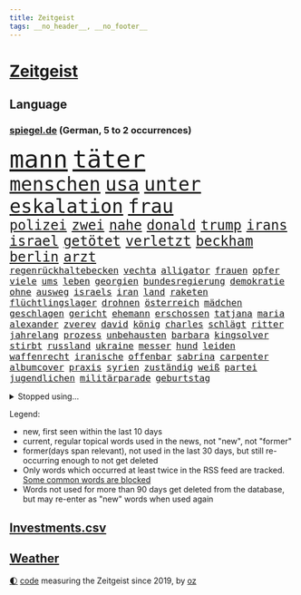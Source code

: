 ```yaml
---
title: Zeitgeist
tags: __no_header__, __no_footer__
---
```


# [Zeitgeist](https://oliz.io/zeitgeist/)

## Language

<h3><a href="https://www.spiegel.de" target="_blank">spiegel.de</a> (German, 5 to 2 occurrences)</h3>
<p style="font-family:monospace">
<span style="font-size:32pt"><a href="news_links.html#mann" class="current">mann</a></span>
<span style="font-size:32pt"><a href="news_links.html#täter" class="current">täter</a></span>
<br>
<span style="font-size:25pt"><a href="news_links.html#menschen" class="current">menschen</a></span>
<span style="font-size:25pt"><a href="news_links.html#usa" class="current">usa</a></span>
<span style="font-size:25pt"><a href="news_links.html#unter" class="current">unter</a></span>
<span style="font-size:25pt"><a href="news_links.html#eskalation" class="current">eskalation</a></span>
<span style="font-size:25pt"><a href="news_links.html#frau" class="current">frau</a></span>
<br>
<span style="font-size:18pt"><a href="news_links.html#polizei" class="current">polizei</a></span>
<span style="font-size:18pt"><a href="news_links.html#zwei" class="current">zwei</a></span>
<span style="font-size:18pt"><a href="news_links.html#nahe" class="current">nahe</a></span>
<span style="font-size:18pt"><a href="news_links.html#donald" class="current">donald</a></span>
<span style="font-size:18pt"><a href="news_links.html#trump" class="current">trump</a></span>
<span style="font-size:18pt"><a href="news_links.html#irans" class="current">irans</a></span>
<span style="font-size:18pt"><a href="news_links.html#israel" class="current">israel</a></span>
<span style="font-size:18pt"><a href="news_links.html#getötet" class="current">getötet</a></span>
<span style="font-size:18pt"><a href="news_links.html#verletzt" class="current">verletzt</a></span>
<span style="font-size:18pt"><a href="news_links.html#beckham" class="current">beckham</a></span>
<span style="font-size:18pt"><a href="news_links.html#berlin" class="current">berlin</a></span>
<span style="font-size:18pt"><a href="news_links.html#arzt" class="current">arzt</a></span>
<br>
<span style="font-size:12pt"><a href="news_links.html#regenrückhaltebecken" class="new">regenrückhaltebecken</a></span>
<span style="font-size:12pt"><a href="news_links.html#vechta" class="new">vechta</a></span>
<span style="font-size:12pt"><a href="news_links.html#alligator" class="current">alligator</a></span>
<span style="font-size:12pt"><a href="news_links.html#frauen" class="current">frauen</a></span>
<span style="font-size:12pt"><a href="news_links.html#opfer" class="current">opfer</a></span>
<span style="font-size:12pt"><a href="news_links.html#viele" class="current">viele</a></span>
<span style="font-size:12pt"><a href="news_links.html#ums" class="current">ums</a></span>
<span style="font-size:12pt"><a href="news_links.html#leben" class="current">leben</a></span>
<span style="font-size:12pt"><a href="news_links.html#georgien" class="current">georgien</a></span>
<span style="font-size:12pt"><a href="news_links.html#bundesregierung" class="current">bundesregierung</a></span>
<span style="font-size:12pt"><a href="news_links.html#demokratie" class="current">demokratie</a></span>
<span style="font-size:12pt"><a href="news_links.html#ohne" class="current">ohne</a></span>
<span style="font-size:12pt"><a href="news_links.html#ausweg" class="current">ausweg</a></span>
<span style="font-size:12pt"><a href="news_links.html#israels" class="current">israels</a></span>
<span style="font-size:12pt"><a href="news_links.html#iran" class="current">iran</a></span>
<span style="font-size:12pt"><a href="news_links.html#land" class="current">land</a></span>
<span style="font-size:12pt"><a href="news_links.html#raketen" class="current">raketen</a></span>
<span style="font-size:12pt"><a href="news_links.html#flüchtlingslager" class="current">flüchtlingslager</a></span>
<span style="font-size:12pt"><a href="news_links.html#drohnen" class="current">drohnen</a></span>
<span style="font-size:12pt"><a href="news_links.html#österreich" class="current">österreich</a></span>
<span style="font-size:12pt"><a href="news_links.html#mädchen" class="current">mädchen</a></span>
<span style="font-size:12pt"><a href="news_links.html#geschlagen" class="current">geschlagen</a></span>
<span style="font-size:12pt"><a href="news_links.html#gericht" class="current">gericht</a></span>
<span style="font-size:12pt"><a href="news_links.html#ehemann" class="current">ehemann</a></span>
<span style="font-size:12pt"><a href="news_links.html#erschossen" class="current">erschossen</a></span>
<span style="font-size:12pt"><a href="news_links.html#tatjana" class="new">tatjana</a></span>
<span style="font-size:12pt"><a href="news_links.html#maria" class="current">maria</a></span>
<span style="font-size:12pt"><a href="news_links.html#alexander" class="current">alexander</a></span>
<span style="font-size:12pt"><a href="news_links.html#zverev" class="current">zverev</a></span>
<span style="font-size:12pt"><a href="news_links.html#david" class="current">david</a></span>
<span style="font-size:12pt"><a href="news_links.html#könig" class="current">könig</a></span>
<span style="font-size:12pt"><a href="news_links.html#charles" class="current">charles</a></span>
<span style="font-size:12pt"><a href="news_links.html#schlägt" class="current">schlägt</a></span>
<span style="font-size:12pt"><a href="news_links.html#ritter" class="current">ritter</a></span>
<span style="font-size:12pt"><a href="news_links.html#jahrelang" class="current">jahrelang</a></span>
<span style="font-size:12pt"><a href="news_links.html#prozess" class="current">prozess</a></span>
<span style="font-size:12pt"><a href="news_links.html#unbehausten" class="new">unbehausten</a></span>
<span style="font-size:12pt"><a href="news_links.html#barbara" class="current">barbara</a></span>
<span style="font-size:12pt"><a href="news_links.html#kingsolver" class="new">kingsolver</a></span>
<span style="font-size:12pt"><a href="news_links.html#stirbt" class="current">stirbt</a></span>
<span style="font-size:12pt"><a href="news_links.html#russland" class="current">russland</a></span>
<span style="font-size:12pt"><a href="news_links.html#ukraine" class="current">ukraine</a></span>
<span style="font-size:12pt"><a href="news_links.html#messer" class="current">messer</a></span>
<span style="font-size:12pt"><a href="news_links.html#hund" class="current">hund</a></span>
<span style="font-size:12pt"><a href="news_links.html#leiden" class="current">leiden</a></span>
<span style="font-size:12pt"><a href="news_links.html#waffenrecht" class="new">waffenrecht</a></span>
<span style="font-size:12pt"><a href="news_links.html#iranische" class="current">iranische</a></span>
<span style="font-size:12pt"><a href="news_links.html#offenbar" class="current">offenbar</a></span>
<span style="font-size:12pt"><a href="news_links.html#sabrina" class="new">sabrina</a></span>
<span style="font-size:12pt"><a href="news_links.html#carpenter" class="new">carpenter</a></span>
<span style="font-size:12pt"><a href="news_links.html#albumcover" class="new">albumcover</a></span>
<span style="font-size:12pt"><a href="news_links.html#praxis" class="current">praxis</a></span>
<span style="font-size:12pt"><a href="news_links.html#syrien" class="current">syrien</a></span>
<span style="font-size:12pt"><a href="news_links.html#zuständig" class="current">zuständig</a></span>
<span style="font-size:12pt"><a href="news_links.html#weiß" class="current">weiß</a></span>
<span style="font-size:12pt"><a href="news_links.html#partei" class="current">partei</a></span>
<span style="font-size:12pt"><a href="news_links.html#jugendlichen" class="current">jugendlichen</a></span>
<span style="font-size:12pt"><a href="news_links.html#militärparade" class="current">militärparade</a></span>
<span style="font-size:12pt"><a href="news_links.html#geburtstag" class="current">geburtstag</a></span>
</p>
<details>
<summary>Stopped using...</summary>
<p class="former" style="font-size:12pt">
fdpchef(1697) bekannten(1696) generalsekretär(1696) linie(1695) phase(1695) steinmeier(1695) angeklagt(1694) arbeitete(1694) haftstrafe(1694) kriminellen(1694) richten(1694) schwarze(1694) wettbewerb(1694) antreten(1693) gestellt(1693) arbeitsplatz(1692) italiens(1692) positionen(1692) privaten(1692) st(1692) verteilt(1692) geändert(1691) innenministerium(1691) geholt(1690) bedenken(1689) beschluss(1689) doppelt(1689) enthüllt(1689) gastgeber(1689) gelassen(1689) lieben(1689) parteien(1689) rufen(1689) schatten(1689) villa(1689) also(1688) besetzt(1688) einstieg(1688) geflüchteten(1688) geliefert(1688) hört(1688) morgen(1688) planen(1688) reichte(1688) überwinden(1688) athleten(1687) gas(1687) hätten(1687) kurzfristig(1687) lösen(1687) spott(1687) zeugen(1687) 2016(1686) favoriten(1686) i(1686) rest(1686) restaurants(1686) suchen(1686) system(1686) autobahn(1685) bundesweit(1685) erbe(1685) jedem(1685) klären(1685) skandal(1685) smartphone(1685) usamerikaner(1685) abstimmen(1684) meist(1684) radikale(1684) signal(1684) verpassen(1684) 10000(1683) anhänger(1683) ausbau(1683) rät(1683) unterschiedlich(1683) meinem(1682) sichern(1682) versprochen(1681) appell(1680) fußballer(1680) hotels(1680) hubertus(1680) richtet(1680) inszeniert(1679) frankwalter(1678) sendung(1678) spüren(1678) veranstalter(1678) belegen(1677) argentinien(1676) porsche(1674) taliban(1674) weckt(1674) berater(1673) möglicherweise(1672) bisherigen(1671) spenden(1671) landete(1670) großem(1669) rechtzeitig(1669) spannungen(1667) katholischen(1666) halbe(1665) favorit(1663) cduchef(1662) wendet(1660) aussehen(1659) automatisch(1659) zeigten(1659) kandidatur(1657) bangen(1653) schützt(1649) karlsruhe(1634) sammeln(1629) maschinen(1621) sachen(1614) leiter(1612) langjährige(1582) investor(1514) abgegeben(1470) vorsicht(1449) jahresende(1447) anführer(1436) ausnahme(1434) verurteilung(1413) umkämpften(1380) gestern(1379) nfl(1337) eingeführt(1327) magazin(1313) militärischen(1279) tradition(1276) symbol(1250) gefechte(1240) spielern(1221) fake(1216) heißen(1210) emotionalen(1205) brüder(1203) flughäfen(1198) brandenburger(1169) rezession(1166) 48(1142) ausstieg(1138) regieren(1121) harter(1114) gefällt(1110) dänischen(1103) libanon(1093) andrew(1082) gegenwart(1079) trans(1058) digitale(1053) durchs(1018) überreste(999) vaters(982) einsamkeit(976) staatsanwalt(964) ulm(930) kieler(887) mag(880) kongo(879) emotionale(871) aussieht(870) erleidet(868) sachsens(867) openai(853) vorstandschef(849) freiwillige(846) unruhe(832) brauche(829) panik(828) spiegelreport(814) gala(812) höhepunkt(808) fakten(807) älteren(801) wiederwahl(789) auffällig(758) erforscht(758) küche(744) 9(735) beruft(725) ford(724) drastische(721) sandra(718) erkennt(717) verriet(709) auswahl(700) auflösung(699) überlegen(698) rechtsruck(696) stellenabbau(695) afdpolitiker(684) hunde(681) islamistische(677) vormittag(677) forschern(673) gedreht(653) genossen(653) pauli(652) chancenlos(650) kandidiert(648) fraktion(636) gewechselt(634) reformiert(626) spdgeneralsekretär(625) zurückhaltend(617) ausbruch(607) 43(600) management(600) besetzung(599) kundgebungen(596) version(596) taugen(588) terrororganisation(584) gazastreifens(581) beschuldigte(556) erfahrung(548) magic(547) ehepaar(546) bundestagswahl(544) geheimnisse(544) figur(543) großstädten(537) mindestlohn(531) stuttgarter(526) aufstellen(525) anhebung(524) zurückgewiesen(519) grundgesetz(515) 28(513) oma(513) gesetzliche(503) wettkampf(502) cdu/csu(495) kinos(495) sächsische(494) audi(492) schritten(491) südkoreanischen(489) sap(487) dreharbeiten(479) 160(478) mauer(472) anforderungen(465) ausmacht(461) klärt(458) blau(455) unmöglich(455) 17jähriger(454) lüge(452) mitspieler(452) riesiger(451) kostenlosen(450) rheinmetall(448) falschinformationen(447) outfits(447) sitze(447) major(444) rihanna(444) marihuana(438) bodo(432) alec(430) baldwin(430) vertritt(430) auswärtigen(428) balkon(421) bedingung(420) ernannt(417) thyssenkrupp(415) bekannter(413) empfinden(413) ursachen(408) kirchen(407) oberster(407) spdspitze(402) verspielt(399) zahlreicher(399) entgeht(398) verunsichert(398) wittert(396) protokoll(389) vorstellung(389) verbessert(385) erdgas(382) begeisterung(379) leitete(379) perfekt(378) späten(377) nirgendwo(374) regensburg(374) reiz(374) reus(372) übel(368) wahlergebnis(367) weltkriegs(365) esken(361) eingesperrt(358) grand(355) beschweren(354) rückblick(349) nervös(346) lügt(345) magie(344) geschäftsmann(343) indische(342) interaktiven(340) jemanden(339) moderierte(338) alliierten(337) häusliche(337) zeitplan(336) gemeinsames(335) jemandem(332) kümmern(332) verstärken(331) arabische(329) strebt(329) attestiert(328) saskia(327) medikamente(325) wildnis(325) kuriosen(324) verfügbar(324) kandidieren(319) starkem(319) stabilität(318) jährlich(316) katzen(316) wahlerfolg(312) merkt(311) spdabgeordneter(307) zentrales(305) ahmed(304) sprengstoff(300) allzu(298) schwach(298) berechnet(297) metropolen(294) bach(290) kriege(290) rufe(289) vertretern(288) betriebsrat(287) ausreise(286) kürzungen(286) erleichtern(280) reichlich(280) venezuelas(280) abschuss(277) unabhängigkeit(277) flüchtet(272) echt(271) anhängern(270) bauarbeiten(268) bezichtigt(268) aken(265) beweis(265) nachhaltig(265) winkt(263) beschimpfte(262) biografie(262) eilig(261) baku(260) geschenke(259) holstein(259) 007(258) legendären(257) scheidende(257) trost(257) gebraucht(255) eberl(253) commerzbank(252) bruchteil(250) spiegelrecherchen(249) 71(247) festgehalten(247) aufeinandertreffen(246) begrüßt(245) gescheiterten(244) erholung(243) einkaufen(242) weh(241) unicredit(240) ausgerichtet(239) eingeliefert(237) räumte(237) unbeeindruckt(237) nachlesen(236) strohe(235) sportdirektor(234) söhne(232) anderswo(230) mohamed(230) adhs(229) liveticker(228) vertraute(228) zulasten(228) drastischen(226) frische(226) superkraft(226) französischer(225) einmischung(224) flugobjekte(224) bewerber(222) gestimmt(221) houston(220) bundesparteitag(219) option(218) gebäuden(217) holocaustüberlebende(217) rb(217) sprüchen(217) vereint(215) regierungschefs(214) apokalypse(212) busse(212) humanitärer(212) einwanderer(211) android(210) flutkatastrophe(209) vereine(209) wachsenden(208) tobias(207) kategorien(206) nordkoreanische(200) unterdrückung(200) kurdische(199) coup(198) soccer(198) erschienen(197) mexico(196) titelgewinn(196) dienste(195) entgleist(195) ausländischer(193) hamburgs(193) wehtun(193) berücksichtigt(192) justizministerium(190) zuschüsse(190) empfangen(189) zielscheibe(189) solange(188) pompeji(187) ansprache(185) verstanden(185) installieren(184) mobile(184) ausfällen(183) kommendes(183) unionsfraktion(183) wirtschaftsweise(182) apotheke(181) fire(181) leiten(181) kunststück(178) nachtklub(178) gestorbenen(177) sämtliche(177) vergangenes(177) vertrauten(177) begehrt(175) wiese(175) oscarpreisträger(173) zeitnah(173) akuter(172) aufbruchstimmung(170) großbank(170) besonderer(169) konklave(169) extra(168) kardinal(168) traurig(168) altkanzlerin(166) marsalek(165) pius(165) wahrnehmen(163) fortsetzen(161) sportchef(161) würdig(161) netzentgelte(160) preisunterschied(160) gefolgt(159) skurrile(159) spurensuche(159) blockt(158) standards(157) verhandlung(157) verzicht(157) ausnahmen(156) rassistisches(156) boni(155) produktionen(155) flagge(154) gedrängt(154) abschaffung(153) denkwürdige(153) kaiser(153) usbehörde(153) zueinander(153) bayrou(152) françois(152) iphone(152) schmuggel(152) selbstständige(152) befreundet(151) ei(151) erinnerungslücken(151) law(151) stille(151) alsharaa(150) fehlten(150) stollen(150) aufständische(149) bulgarien(149) community(149) ticken(149) überstehen(149) schwerem(148) übersetzer(148) abstiegskampf(147) abwarten(147) digitales(147) nigel(146) veränderung(146) getränke(145) nissan(145) motto(144) verpacken(144) exwirecardvorstand(143) atomkraft(142) physiker(142) batteriehersteller(141) bewertung(141) exminister(141) kidman(141) melnyk(141) testament(141) gläubigen(140) todesfahrt(140) dialog(139) rennfahrers(139) schnitzer(139) durchsuchten(138) insolvenzverfahren(138) gegenspieler(137) grippe(136) juristische(136) umbenennen(136) anfangen(135) mittelpunkt(135) schlüsselspieler(135) solaranlagen(135) abzocke(134) eupolitiker(134) rücksicht(134) bewegte(132) bella(131) gates(131) gültig(131) bewegtes(130) gekostet(130) gewöhnen(130) mithalten(130) ramsey(130) dicken(129) privileg(129) rechnerisch(129) dänemarks(128) lehrern(128) traumata(128) freistellung(126) rentenversicherung(126) supermarktkasse(126) veränderte(126) selbstversuch(125) w(125) getrennte(124) bunny(123) rechtspopulismus(123) übereinander(123) häuslicher(122) paypal(122) uk(122) flüssen(121) skandalen(121) gentleman(120) powell(120) spioniert(120) dazwischen(119) iea(118) plakate(118) tenniswelt(118) unterlagen(118) außenhandel(116) totes(116) vierter(116) gereicht(115) buhrufe(114) linkenchef(114) verhängten(113) boom(112) echo(112) empfindliche(112) hauptgericht(112) offizielles(112) unterlief(112) zettel(112) siegte(111) spitzen(111) auffälliger(110) carney(110) forscherinnen(110) gewissen(110) gibson(110) internationales(110) pakistans(110) aufmarsch(109) blog(109) kreativen(109) sammelklage(109) taskforce(109) wolken(109) direktorin(107) millionenfach(107) vize(107) begrenzung(106) kanzleramtschef(106) luise(105) burkina(104) experimentiert(104) faso(104) roy(104) verstrickt(104) importieren(103) liveanalyse(103) marie(103) riesiges(103) sicherheitsrat(103) arbeitslosenzahl(102) sauber(102) unescoweltkulturerbe(101) erlösung(100) fingerabdrücke(100) frühstück(100) prioritäten(100) timothy(100) protestwelle(99) durchbricht(98) fedchef(98) jerome(98) lng(98) verhältnisse(98) verzeichnen(98) abhilfe(97) ankara(97) flüssigerdgas(97) zerrissen(97) überzeugung(97) abweichler(96) angegangen(96) moderner(96) maßstab(95) milliardeninvestitionen(95) rosen(95) beschießen(94) parteifreunde(94) utah(94) dunklen(93) emotional(93) watch(93) geheimnisvolle(92) ramelow(92) rohstoffdeal(92) rsf(92) wimbledon(92) berechnen(91) gazakonflikt(91) gewählte(91) human(91) kappt(91) rights(91) adactest(90) gegners(90) out(90) rechtfertigt(90) relegationsplatz(90) reservisten(90) verschlanken(90) befund(89) bemerkenswert(89) billigware(89) drakonischen(89) ökonomischen(89) überraschendes(89) 70000(88) pflanzen(88) raumsonde(88) tu(88) überraschen(88) afdeuropaabgeordnete(87) begrenzen(87) bystron(87) ehrenpräsident(87) einfuhr(87) einschätzen(87) petr(87) shows(87) speisekarten(87) strikt(87) verübt(87) widerlich(87) widersprach(87) 68jährige(86) arbeitskraft(86) darfur(86) dramatischer(85) krempelt(85) souveräner(85) stammsitz(85) vinyl(85) expertinnen(84) fraktionsvorsitzende(84) hindurch(84) hormone(84) leverkusens(84) riad(84) salzburg(84) schockierte(84) tunnel(84) bestritten(83) gescheiterter(83) grundordnung(83) trauung(83) verhandlungstisch(83) 25jähriger(82) ausreisen(82) bradley(82) fuest(82) ukrainekurs(82) verblüffend(82) hochrangiger(81) rentenniveau(81) ressourcen(81) schreiten(81) sofia(81) swinton(81) tana(81) tilda(81) warmen(81) debütalbum(80) freiheitlichdemokratische(80) g(80) masche(80) minen(80) salford(80) strukturen(80) systems(80) umzug(80) ausgangsposition(79) bulgarische(79) fantastische(79) großzügiger(79) uganda(79) venus(79) 115(78) auszuweisen(78) beigeschmack(78) gesamtes(78) if(78) kigenerierte(78) rekonstruiert(78) tribüne(78) wüst(78) eon(77) flüssigkeit(77) oberhaupt(77) a$ap(76) ausflug(76) billige(76) chinageschäft(76) erneuerte(76) gratulierte(76) groben(76) labore(76) ladenkasse(76) munich(76) rocky(76) rückversicherer(76) usrapper(76) vergebens(76) periode(75) todesursache(75) arbeiterpartei(74) atlético(74) gegenreaktion(74) luftballons(74) versöhnung(74) abiturienten(73) detmold(73) kopfverletzungen(73) roberts(73) story(73) trophäen(73) aufwind(72) beteiligte(72) entwicklungshilfe(72) miterlebt(72) perfektes(72) referee(72) sozialdemokratische(72) vorzubereiten(72) ackermann(71) artenschutz(71) berry(71) besessen(71) beträgt(71) jochen(71) schwerpunkte(71) spdvorsitzende(71) stadtderby(71) taucher(71) trauermarsch(71) keim(70) pfizer(70) traute(70) vierteljahrhundert(70) 14jährigen(69) abgesehen(69) mobbing(69) produkten(69) sahelzone(69) scham(69) abspaltung(68) chicago(68) entscheide(68) gegenvorschlag(68) lwiw(68) sicherheitsberater(68) spdchefin(68) turbulenzen(68) zielt(68) beratungen(67) dunkelziffer(67) trainern(67) unterlegen(67) vermieden(67) überwindet(67) erstach(66) gehackt(66) lake(66) skype(66) unterzeichnen(66) experimente(65) flügen(65) kolonialmacht(65) leopardenmuster(65) niederlegen(65) survive(65) grenzwerte(64) grundlage(64) jahrelanger(64) ussoldaten(64) deutschlandtrend(63) geklettert(63) moderna(63) nationaler(63) neige(63) vermögens(63) besserer(62) doppelstaatler(62) oman(62) sondiert(62) amann(61) begehren(61) löhnen(61) melanie(61) usfirmen(61) verzerrten(61) überflüssig(61) begrüßte(60) bergungsarbeiten(60) einmischen(60) erkranken(60) gefälschten(60) gewinnrückgang(60) pay(60) perücke(60) pisa(60) waffenstillstandes(60) florenz(59) gott(59) mitentscheiden(59) msci(59) brasilianische(58) parnass(58) peggy(58) verseucht(58) zeitgemäß(58) ökologischen(58) ancelotti(57) asylsystems(57) begehrten(57) berlinschöneberg(57) einschließlich(57) verhungern(57) zollstreits(57) durst(56) ifochef(56) meeres(56) rückendeckung(56) umweltorganisationen(56) verbündeter(56) waldstücke(56) fehlerhaften(55) iren(55) relax(55) verhältnissen(55) zittert(55) bayernprofi(54) hoffman(54) jordan(54) ptpa(54) ratlosigkeit(54) spielervertretung(54) verabschiedete(54) besprechen(53) euaußenminister(53) hurra(53) inhaftierung(53) legendäres(53) wolfsburgtrainer(53) ai(52) dienstleister(52) erteilt(52) europaminister(52) gefährlichsten(52) großmacht(52) instabiler(52) whatsappchats(52) abweichlern(51) events(51) minderheiten(51) poleposition(51) schmäht(51) schwul(51) volkszählung(51) wehrmacht(51) anbietern(50) bonner(50) gewöhnt(50) monatelangen(50) rekordtief(50) wertvolle(50) befugnisse(49) columbia(49) fürsprecher(49) haltern(49) intransparenten(49) nachbarschaft(49) verhandler(49) wirksamkeit(49) 2003(48) depardieu(48) frisch(48) gérard(48) heimliche(48) hintereinander(48) rolex(48) vertriebenen(48) feiertags(47) installierte(47) kiefer(47) professionell(47) spdvorsitz(47) covid19(46) entzogen(46) inspiration(46) intensiven(46) judy(46) kritischer(46) milliardensumme(46) ministeramt(46) pillen(46) tagesschau(46) tänzer(46) bemerkenswerter(45) diaspora(45) oberbürgermeisters(45) rückten(45) sensiblen(45) 450(44) ermordete(44) feministin(44) paartherapie(44) parade(44) susan(44) verliebt(44) barry(43) mclarenpilot(43) msciworld(43) normale(43) rüstungsgeschäft(43) verstolperte(43) energiehunger(42) machthabers(42) maximal(42) probt(42) alphonso(41) bundeskabinett(41) davies(41) rechenzentrum(41) tätigkeit(41) dr(40) einhaltung(40) fahrräder(40) jungs(40) leitartikel(40) luftstreitkräfte(40) mitteilt(40) mls(40) palästinensertuchs(40) psychischen(40) abwechslung(39) brooke(39) clásico(39) einberufungsbescheide(39) scholz’(39) streamen(39) bahnt(38) manfred(38) topteams(38) dreistellige(37) erreichbar(37) friedensnobelpreisträger(37) hessens(37) kaja(37) messis(37) nichtbinär(37) propagandavideo(37) spiegelkorrespondentin(37) clean(36) europaparlament(36) lava(36) rey(36) summen(36) usstar(36) entlastung(35) erfolgsserie(35) ermahnt(35) feuerwehrmann(35) kamerun(35) lemke(35) ministerposten(35) strompreise(35) tänzerinnen(35) vorweisen(35) wisse(35) finanzministerium(34) sensation(34) thorsten(34) tshirt(34) vorgenommen(34) abgelöst(33) bedürfnis(33) besprochen(33) beteuerte(33) graffiti(33) kämpften(33) messe(33) rüstungsgüter(33) schwachstellen(33) spielkonsole(33) verschiebung(33) durchgefallen(32) girl(32) kost(32) sieges(32) verheiratet(32) zeitz(32) algerien(31) drogenschmuggel(31) euvergleich(31) giovanna(31) kylian(31) mbappé(31) sektoren(31) sicherheitsforscher(31) zollkeule(31) angeln(30) bergab(30) frittiertes(30) golfstaaten(30) hahn(30) messerattentäter(30) raabs(30) residenz(30) milliardenbetrag(29) nsdap(29) schachstar(29) unseld(29) vonovia(29) zollgespräche(29) bestritt(28) bolivien(28) helge(28) pommes(28) portion(28) quote(28) regenfällen(28) umweltverbände(28) 168(27) digitalministerium(27) durchfall(27) erkannt(27) freundschaften(27) gegenseitig(27) geschieden(27) standing(27) gewinnst(26) koalitionsvertrags(26) salat(26) spdbasis(26) staatsgebiet(26) witz(26) zuständige(26) abgaben(25) bibliothek(25) handlung(25) machtfülle(25) zeitlebens(25) bistum(24) datenbank(24) dato(24) journal(24) katholiken(24) label(24) musicals(24) netflixcharts(24) portal(24) eintragen(23) rennstall(23) verbleib(23) verschwörung(23) zurückgeht(23) arzneimitteln(22) ermutigen(22) gedemütigt(22) schockierend(22) schränkt(22) batterien(21) darmanin(21) faden(21) geheime(21) künstlerin(21) landesverband(21) spritzen(21) usatrumpnews(21) beabsichtigt(20) feier(20) freundinnen(20) gekapert(20) missfallen(20) parteiinterne(20) großmutter(19) grundlagenforschung(19) politikum(19) sevilla(19) systemsprenger(19) 59(18) ebay(18) jagen(18) kardinäle(18) mitgliedern(18) weltkriegsgedenken(18) durchhalten(17) stritt(17) beamtinnen(16) emirate(16) frühzeitig(16) geheimtreffen(16) islamabad(16) kaschmir(16) kerl(16) nachbarin(16) papstwahl(16) rewechef(16) schwindel(16) schäfer(16) stutzig(16) topklubs(16) betreffen(15) groll(15) schnieder(15) usrichterin(15) zolldeal(15) abschauen(14) andersdenkende(14) bezogen(14) gullydeckel(14) guttenberg(14) kapelle(14) karltheodor(14) sixtinischen(14) susanne(14) friede(13) gesamter(13) herren(13) pikante(13) restaurant(13) schwarzer(13) störungen(13) csd(12) derbe(12) exnationalspieler(12) kandidierte(12) namenswahl(12) unbeliebter(12) verdankt(12) bundeswirtschaftsministerin(11) cduchefs(11) koffer(11) schutzmaßnahmen(11)
</p>
</details>
<p>Legend:
<ul>
<li><span class="new">new</span>, first seen within the last 10 days</li>
<li><span class="current">current</span>, regular topical words used in the news, not "new", not "former"</li>
<li><span class="former">former(days span relevant)</span>, not used in the last 30 days, but still re-occurring enough to not get deleted</li>
<li>Only words which occurred at least twice in the RSS feed are tracked. <a href="language/filters.py">Some common words are blocked</a></li>
<li>Words not used for more than 90 days get deleted from the database, but may re-enter as "new" words when used again</li>
</ul>
</p>

## [Investments](investments.html)[.csv](investments.csv)

## [Weather](weather.html)

<footer>
<a href="javascript:toggleTheme()" class="nav">🌓</a>
<a href="https://github.com/ooz/zeitgeist">code</a> measuring the Zeitgeist since 2019, by <a href="https://oliz.io">oz</a>
</footer>
